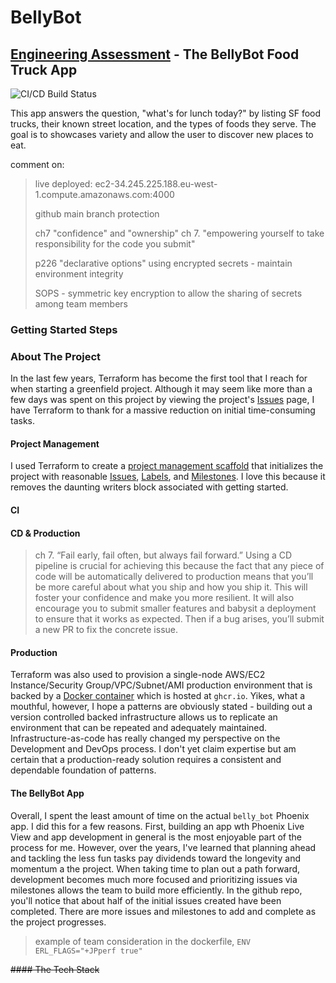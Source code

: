 # BellyBot
## [Engineering Assessment](https://github.com/peck/engineering-assessment) - The BellyBot Food Truck App

![CI/CD Build Status](https://github.com/marka2g/belly_bot/workflows/ci_cd.yaml/badge.svg)

This app answers the question, "what's for lunch today?" by listing SF food trucks, their known street location, and the types of foods they serve. The goal is to showcases variety and allow the user to discover new places to eat.

comment on:
>
> live deployed: ec2-34.245.225.188.eu-west-1.compute.amazonaws.com:4000
>
> github main branch protection
>
>
>ch7 "confidence" and "ownership" ch 7. "empowering yourself to take responsibility for the code you submit"
>
> p226 "declarative options" using encrypted secrets - maintain environment integrity
>
> SOPS - symmetric key encryption to allow the sharing of secrets among team members

### Getting Started Steps

### About The Project
In the last few years, Terraform has become the first tool that I reach for when starting a greenfield project. Although it may seem like more than a few days was spent on this project by viewing the project's [Issues](https://github.com/marka2g/belly_bot/issues) page, I have Terraform to thank for a massive reduction on initial time-consuming tasks.

#### Project Management
I used Terraform to create a [project management scaffold](https://github.com/marka2g/belly_bot/tree/main/modules/integrations/github/project_management) that initializes the project with reasonable [Issues](https://github.com/marka2g/belly_bot/issues), [Labels](https://github.com/marka2g/belly_bot/labels), and [Milestones](https://github.com/marka2g/belly_bot/milestones). I love this because it removes the daunting writers block associated with getting started.

#### CI

#### CD & Production

> ch 7. “Fail early, fail often, but always fail forward.” Using a CD pipeline is crucial for achieving this because the fact that any piece of code will be automatically delivered to production means that you’ll be more careful about what you ship and how you ship it. This will foster your confidence and make you more resilient. It will also encourage you to submit smaller features and babysit a deployment to ensure that it works as expected. Then if a bug arises, you’ll submit a new PR to fix the concrete issue.


#### Production
Terraform was also used to provision a single-node AWS/EC2 Instance/Security Group/VPC/Subnet/AMI production environment that is backed by a [Docker container](https://github.com/users/marka2g/packages/container/package/belly_bot) which is hosted at `ghcr.io`. Yikes, what a mouthful, however, I hope a patterns are obviously stated - building out a version controlled backed infrastructure allows us to replicate an environment that can be repeated and adequately maintained. Infrastructure-as-code has really changed my perspective on the Development and DevOps process. I don't yet claim expertise but am certain that a production-ready solution requires a consistent and dependable foundation of patterns.

#### The BellyBot App
Overall, I spent the least amount of time on the actual `belly_bot` Phoenix app. I did this for a few reasons. First, building an app wth Phoenix Live View and app development in general is the most enjoyable part of the process for me. However, over the years, I've learned that planning ahead and tackling the less fun tasks pay dividends toward the longevity and momentum a the project. When taking time to plan out a path forward, development becomes much more focused and prioritizing issues via milestones allows the team to build more efficiently. In the github repo, you'll notice that about half of the initial issues created have been completed. There are more issues and milestones to add and complete as the project progresses.

> example of team consideration
> in the dockerfile, `ENV ERL_FLAGS="+JPperf true"`
> 


~~#### The Tech Stack~~
